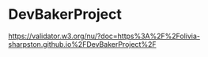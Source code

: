 # DevBakerProject
https://validator.w3.org/nu/?doc=https%3A%2F%2Folivia-sharpston.github.io%2FDevBakerProject%2F
